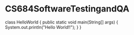 # CS684SoftwareTestingandQA

class HelloWorld
{
  public static void main(String[] args)
  {
    System.out.println("Hello World!!");
  }
}
